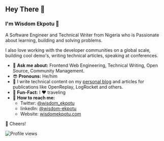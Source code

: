 ## Hey There 👋

### I'm Wisdom Ekpotu 🤖

A Software Engineer and Technical Writer from Nigeria who is Passionate about learning, building and solving problems.

I also love working with the developer communities on a global scale, building cool demo's, writing technical articles, speaking at conferences.

* 💬 **Ask me about:** Frontend Web Engineering, Technical Writing, Open Source, Community Management.
* 😎 **Pronouns:** He/him
* 📝 I write technical content on my [personal blog](https://wisdomekpotu.com/blog) and articles for publications like OpenReplay, LogRocket and others.
* 🎉 **Fun-Fact:** I ❤️ traveling
* 🚀 **How to reach me:**
   - Twitter: [@wisdom_ekpotu](https://twitter.com/Wisdom_Ekpotu)
   - linkedIn: [@wisdom-ekpotu](https://www.linkedin.com/in/wisdom-ekpotu/)
   - Website: [wisdomekpotu.com](https://wisdomekpotu.com)

🥂 Cheers!

![Profile views](https://gpvc.arturio.dev/wisdomekpotu)

